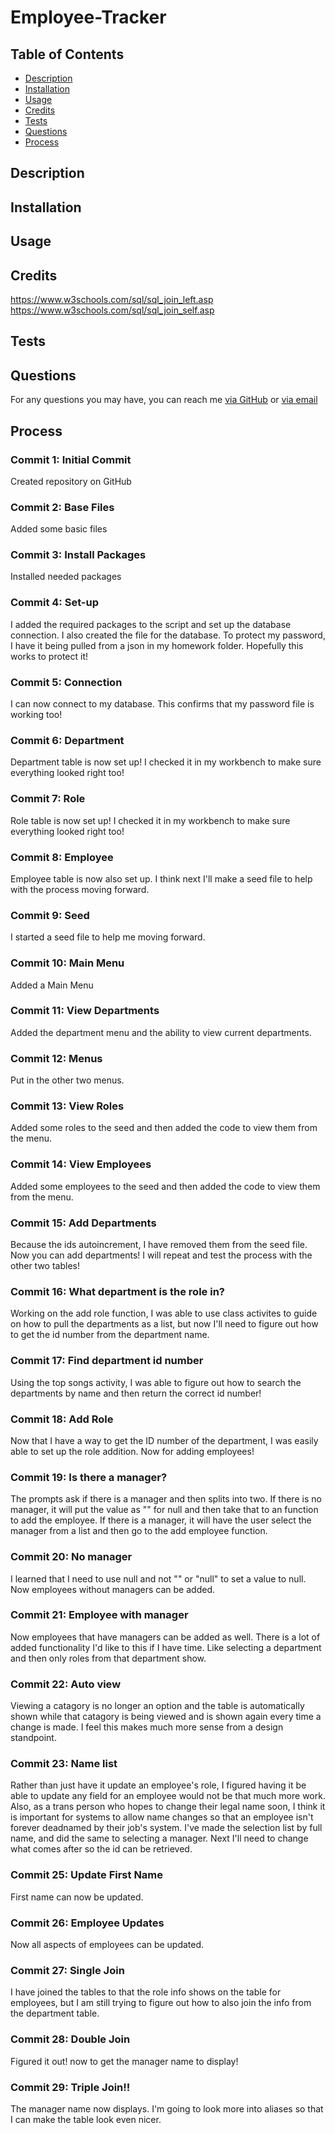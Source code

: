 # Employee-Tracker

## Table of Contents

* [Description](#description)
* [Installation](#installation)
* [Usage](#usage)
* [Credits](#credits)
* [Tests](#tests)
* [Questions](#questions)
* [Process](#process)

## Description 

## Installation 

## Usage

## Credits
https://www.w3schools.com/sql/sql_join_left.asp
https://www.w3schools.com/sql/sql_join_self.asp

## Tests

## Questions
For any questions you may have, you can reach me [via GitHub](https://github.com/Kayn-Pleiades) or [via email](mailto:kayn.pleiades@gmail.com)

## Process

### Commit 1: Initial Commit
Created repository on GitHub

### Commit 2: Base Files
Added some basic files

### Commit 3: Install Packages
Installed needed packages

### Commit 4: Set-up
I added the required packages to the script and set up the database connection. I also created the file for the database. To protect my password, I have it being pulled from a json in my homework folder. Hopefully this works to protect it!

### Commit 5: Connection
I can now connect to my database. This confirms that my password file is working too!

### Commit 6: Department
Department table is now set up! I checked it in my workbench to make sure everything looked right too! 

### Commit 7: Role
Role table is now set up! I checked it in my workbench to make sure everything looked right too! 

### Commit 8: Employee
Employee table is now also set up. I think next I'll make a seed file to help with the process moving forward. 

### Commit 9: Seed
I started a seed file to help me moving forward.

### Commit 10: Main Menu
Added a Main Menu

### Commit 11: View Departments
Added the department menu and the ability to view current departments.

### Commit 12: Menus
Put in the other two menus.

### Commit 13: View Roles
Added some roles to the seed and then added the code to view them from the menu. 

### Commit 14: View Employees
Added some employees to the seed and then added the code to view them from the menu. 

### Commit 15: Add Departments
Because the ids autoincrement, I have removed them from the seed file. Now you can add departments! I will repeat and test the process with the other two tables!

### Commit 16: What department is the role in?
Working on the add role function, I was able to use class activites to guide on how to pull the departments as a list, but now I'll need to figure out how to get the id number from the department name. 

### Commit 17: Find department id number
Using the top songs activity, I was able to figure out how to search the departments by name and then return the correct id number!

### Commit 18: Add Role
Now that I have a way to get the ID number of the department, I was easily able to set up the role addition. Now for adding employees!

### Commit 19: Is there a manager?
The prompts ask if there is a manager and then splits into two. If there is no manager, it will put the value as "" for null and then take that to an function to add the employee. If there is a manager, it will have the user select the manager from a list and then go to the add employee function. 

### Commit 20: No manager
I learned that I need to use null and not "" or "null" to set a value to null. Now employees without managers can be added.

### Commit 21: Employee with manager
Now employees that have managers can be added as well. There is a lot of added functionality I'd like to this if I have time. Like selecting a department and then only roles from that department show.

### Commit 22: Auto view
Viewing a catagory is no longer an option and the table is automatically shown while that catagory is being viewed and is shown again every time a change is made. I feel this makes much more sense from a design standpoint. 

### Commit 23: Name list
Rather than just have it update an employee's role, I figured having it be able to update any field for an employee would not be that much more work. Also, as a trans person who hopes to change their legal name soon, I think it is important for systems to allow name changes so that an employee isn't forever deadnamed by their job's system. I've made the selection list by full name, and did the same to selecting a manager. Next I'll need to change what comes after so the id can be retrieved. 

### Commit 25: Update First Name
First name can now be updated.

### Commit 26: Employee Updates
Now all aspects of employees can be updated.

### Commit 27: Single Join
I have joined the tables to that the role info shows on the table for employees, but I am still trying to figure out how to also join the info from the department table.

### Commit 28: Double Join
Figured it out! now to get the manager name to display!

### Commit 29: Triple Join!!
The manager name now displays. I'm going to look more into aliases so that I can make the table look even nicer.
